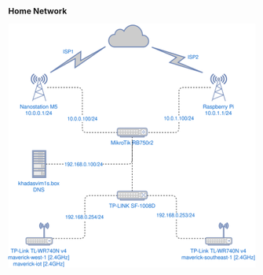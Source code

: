### Home Network
![home-network](https://raw.githubusercontent.com/kritish-dhaubanjar/home-network/refs/heads/main/home-network.drawio.svg)

